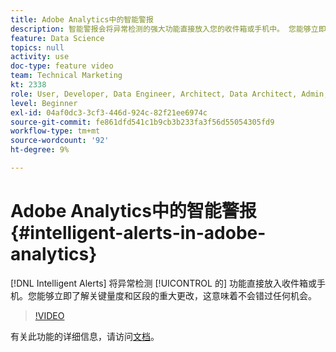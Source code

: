 ```yaml
---
title: Adobe Analytics中的智能警报
description: 智能警报会将异常检测的强大功能直接放入您的收件箱或手机中。 您能够立即了解关键量度和区段的重大更改，这意味着不会错过任何机会。
feature: Data Science
topics: null
activity: use
doc-type: feature video
team: Technical Marketing
kt: 2338
role: User, Developer, Data Engineer, Architect, Data Architect, Admin, Leader
level: Beginner
exl-id: 04af0dc3-3cf3-446d-924c-82f21ee6974c
source-git-commit: fe861dfd541c1b9cb3b233fa3f56d55054305fd9
workflow-type: tm+mt
source-wordcount: '92'
ht-degree: 9%

---
```


# Adobe Analytics中的智能警报 {#intelligent-alerts-in-adobe-analytics}

[!DNL Intelligent Alerts] 将异常检测 [!UICONTROL 的] 功能直接放入收件箱或手机。您能够立即了解关键量度和区段的重大更改，这意味着不会错过任何机会。

>[!VIDEO](https://video.tv.adobe.com/v/25446/?quality=12)

有关此功能的详细信息，请访问[文档](https://experienceleague.adobe.com/docs/analytics/analyze/analysis-workspace/virtual-analyst/intelligent-alerts/intellligent-alerts.html?lang=en)。
